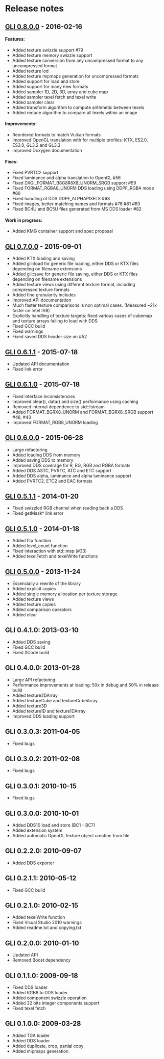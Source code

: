# Release notes

## [GLI 0.8.0.0](https://github.com/g-truc/gli/releases/latest) - 2016-02-16
#### Features:
- Added texture swizzle support #79
- Added texture memory swizzle support
- Added texture conversion from any uncompressed format to any uncompressed format
- Added texture lod
- Added texture mipmaps generation for uncompressed formats
- Added support for load and store
- Added support for many new formats
- Added sampler 1D, 2D, 3D, array and cube map
- Added sampler texel fetch and texel write
- Added sampler clear
- Added transform algorithm to compute arithmetic between texels
- Added reduce algorithm to compare all texels within an image

#### Improvements:
- Reordered formats to match Vulkan formats
- Improved OpenGL translation with for multiple profiles: KTX, ES2.0, ES3.0, GL3.2 and GL3.3
- Improved Doxygen documentation

#### Fixes:
- Fixed PVRTC2 support
- Fixed luminance and alpha translation to OpenGL #56
- Fixed DXGI_FORMAT_B8G8R8X8_UNORM_SRGB support #59
- Fixed FORMAT_RGBA8_UNORM DDS loading using DDPF_RGBA mode #60
- Fixed handling of DDS DDPF_ALPHAPIXELS #68
- Fixed images, better matching names and formats #78 #81 #80
- Fixed BC4U and BC5U files generated from MS DDS loader #82

#### Work in progress:
- Added KMG container support and spec proposal

## [GLI 0.7.0.0](https://github.com/g-truc/gli/releases/tag/0.7.0.0) - 2015-09-01
- Added KTX loading and saving
- Added gli::load for generic file loading, either DDS or KTX files depending on filename extensions
- Added gli::save for generic file saving, either DDS or KTX files depending on filename extensions
- Added texture views using different texture format, including compressed texture formats
- Added fine granularity includes
- Improved API documentation
- Much faster texture comparisons is non optimal cases. (Measured ~21x faster on Intel IVB)
- Explicitly handling of texture targets: fixed various cases of cubemap and texture arrays failing to load with DDS
- Fixed GCC build
- Fixed warnings
- Fixed saved DDS header size on #52

## [GLI 0.6.1.1](https://github.com/g-truc/gli/releases/tag/0.6.1.1) - 2015-07-18
- Updated API documentation
- Fixed link error

## [GLI 0.6.1.0](https://github.com/g-truc/gli/releases/tag/0.6.1.0) - 2015-07-18
- Fixed interface inconsistencies
- Improved clear(), data() and size() performance using caching
- Removed internal dependence to std::fstream
- Added FORMAT_BGRX8_UNORM and FORMAT_BGRX8_SRGB support #48, #43
- Improved FORMAT_RGB8_UNORM loading

## [GLI 0.6.0.0](https://github.com/g-truc/gli/releases/tag/0.6.0.0) - 2015-06-28
- Large refactoring
- Added loading DDS from memory
- Added saving DDS to memory
- Improved DDS coverage for R, RG, RGB and RGBA formats
- Added DDS ASTC, PVRTC, ATC and ETC support
- Added DDS alpha, luminance and alpha luminance support
- Added PVRTC2, ETC2 and EAC formats

## [GLI 0.5.1.1](https://github.com/g-truc/gli/releases/tag/0.5.1.1) - 2014-01-20
- Fixed swizzled RGB channel when reading back a DDS
- Fixed getMask* link error

## [GLI 0.5.1.0](https://github.com/g-truc/gli/releases/tag/0.5.1.0) - 2014-01-18
- Added flip function
- Added level_count function
- Fixed interaction with std::map (#33)
- Added texelFetch and texelWrite functions

## [GLI 0.5.0.0](https://github.com/g-truc/gli/releases/tag/0.5.0.0) - 2013-11-24
- Essencially a rewrite of the library
- Added explicit copies
- Added single memory allocation per texture storage
- Added texture views
- Added texture copies
- Added comparison operators
- Added clear

## GLI 0.4.1.0: 2013-03-10
- Added DDS saving
- Fixed GCC build
- Fixed XCode build

## GLI 0.4.0.0: 2013-01-28
- Large API refactoring
- Performance improvements at loading: 50x in debug and 50% in release build
- Added texture2DArray
- Added textureCube and textureCubeArray
- Added texture3D
- Added texture1D and texture1DArray
- Improved DDS loading support

## GLI 0.3.0.3: 2011-04-05
- Fixed bugs

## GLI 0.3.0.2: 2011-02-08
- Fixed bugs

## GLI 0.3.0.1: 2010-10-15
- Fixed bugs

## GLI 0.3.0.0: 2010-10-01
- Added DDS10 load and store (BC1 - BC7)
- Added extension system
- Added automatic OpenGL texture object creation from file

## GLI 0.2.2.0: 2010-09-07
- Added DDS exporter

## GLI 0.2.1.1: 2010-05-12
- Fixed GCC build

## GLI 0.2.1.0: 2010-02-15
- Added texelWrite function
- Fixed Visual Studio 2010 warnings
- Added readme.txt and copying.txt

## GLI 0.2.0.0: 2010-01-10
- Updated API
- Removed Boost dependency

## GLI 0.1.1.0: 2009-09-18
- Fixed DDS loader
- Added RGB8 to DDS loader
- Added component swizzle operation
- Added 32 bits integer components support
- Fixed texel fetch

## GLI 0.1.0.0: 2009-03-28
- Added TGA loader
- Added DDS loader
- Added duplicate, crop, partial copy
- Added mipmaps generation.
